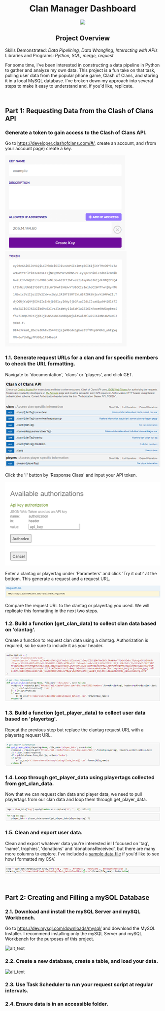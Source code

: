 # <div align="center">Clan Manager Dashboard<div>
<p align="center">
  <img src="https://github.com/nphorsley59/clantracker-app/blob/main/docs/images/Clash_Banner.png" />
</p>

## <div align="center">Project Overview<div>
Skills Demonstrated: *Data Pipelining, Data Wrangling, Interacting with APIs*<br>
Libraries and Programs: *Python, SQL, merge, request*<br>

For some time, I've been interested in constructing a data pipeline in Python to gather and analyze my own data. This project is a fun take on that task, pulling user data from the popular phone game, Clash of Clans, and storing it in a local MySQL database. I've broken down my approach into several steps to make it easy to understand and, if you'd like, replicate.<br>

<br>

## Part 1: Requesting Data from the Clash of Clans API
### Generate a token to gain access to the Clash of Clans API.
Go to https://developer.clashofclans.com/#/, create an account, and (from your account page) create a key.<br>

![alt_text](https://github.com/nphorsley59/Clash_Pipeline/blob/main/docs/images/create_key.png "Create a Key") ![alt_text](https://github.com/nphorsley59/Clash_Pipeline/blob/main/Figures/api_token.png "API Token")<br>

### 1.1. Generate request URLs for a clan and for specific members to check the URL formatting.
Navigate to 'documentation', 'clans' or 'players', and click GET.<br>

![alt_text](https://github.com/nphorsley59/Clash_Pipeline/blob/main/docs/images/documentation.png "Documentation Page")<br>

Click the 'i' button by 'Response Class' and input your API token.<br>

![alt_text](https://github.com/nphorsley59/Clash_Pipeline/blob/main/docs/images/authorization.png "Authorize")<br>

Enter a clantag or playertag under 'Parameters' and click 'Try it out!' at the bottom. This generate a request and a request URL.<br>

![alt_text](https://github.com/nphorsley59/Clash_Pipeline/blob/main/docs/images/clan_URL.png "Request URL")<br>

Compare the request URL to the clantag or playertag you used. We will replicate this formatting in the next two steps.<br>

### 1.2. Build a function (get_clan_data) to collect clan data based on 'clantag'.
Create a function to request clan data using a clantag. Authorization is required, so be sure to include it as your header.<br>

![alt_text](https://github.com/nphorsley59/Clash_Pipeline/blob/main/docs/images/request_header.png "Header")<br>
![alt_text](https://github.com/nphorsley59/Clash_Pipeline/blob/main/docs/images/get_clan_data.png "get_clan_data Function")<br>

### 1.3. Build a function (get_player_data) to collect user data based on 'playertag'.
Repeat the previous step but replace the clantag request URL with a playertag request URL.<br>

![alt_text](https://github.com/nphorsley59/Clash_Pipeline/blob/main/docs/images/get_player_data.png "get_player_data Function")<br>

### 1.4. Loop through get_player_data using playertags collected from get_clan_data.
Now that we can request clan data and player data, we need to pull playertags from our clan data and loop them through get_player_data.<br>

![alt_text](https://github.com/nphorsley59/Clash_Pipeline/blob/main/docs/images/playertag_loop.png "Playertag Loop")<br>

### 1.5. Clean and export user data.
Clean and export whatever data you're interested in! I focused on 'tag', 'name', trophies', 'donations' and 'donationsReceived', but there are many more columns to explore. I've included a [sample data file]() if you'd like to see how I formatted my CSV.<br>

![alt_text](https://github.com/nphorsley59/Clash_Pipeline/blob/main/docs/images/clean_and_export.png "Export Data")<br>

<br>

## Part 2: Creating and Filling a mySQL Database
### 2.1. Download and install the mySQL Server and mySQL Workbench.
Go to https://dev.mysql.com/downloads/mysql/ and download the MySQL Installer. I recommend installing only the mySQL Server and mySQL Workbench for the purposes of this project.<br>

![alt_text](link "MySQL Installer")<br>

### 2.2. Create a new database, create a table, and load your data.

![alt_text](link "MySQL Installer")<br>

### 2.3. Use Task Scheduler to run your request script at regular intervals.

### 2.4. Ensure data is in an accessible folder.
